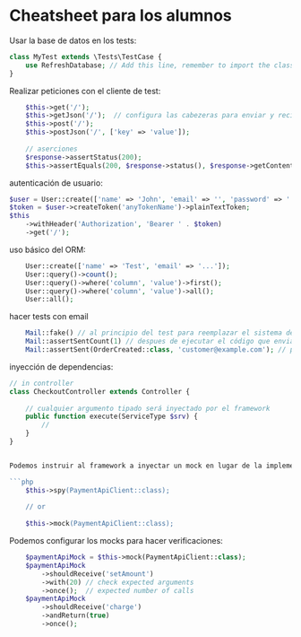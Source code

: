 # Cheatsheet para los alumnos

Usar la base de datos en los tests:

```php
class MyTest extends \Tests\TestCase {
    use RefreshDatabase; // Add this line, remember to import the class from Illuminate\Foundation\Testing\RefreshDatabase
}
```
 
Realizar peticiones con el cliente de test:

```php
    $this->get('/');
    $this->getJson('/');  // configura las cabezeras para enviar y recibir JSON
    $this->post('/');
    $this->postJson('/', ['key' => 'value']);
    
    // aserciones
    $response->assertStatus(200);
    $this->assertEquals(200, $response->status(), $response->getContent());  // probad la diferencia entre este y el anterior cuando sucede un error

```

autenticación de usuario:

```php
$user = User::create(['name' => 'John', 'email' => '', 'password' => '']);
$token = $user->createToken('anyTokenName')->plainTextToken;
$this
    ->withHeader('Authorization', 'Bearer ' . $token)
    ->get('/');
```
 
uso básico del ORM: 

```php 
    User::create(['name' => 'Test', 'email' => '...']);
    User::query()->count();
    User::query()->where('column', 'value')->first();
    User::query()->where('column', 'value')->all();
    User::all();
```

hacer tests con email

```php
    Mail::fake() // al principio del test para reemplazar el sistema de mails por un mock
    Mail::assertSentCount(1) // despues de ejecutar el código que envia emails
    Mail::assertSent(OrderCreated::class, 'customer@example.com'); // param1 mailable, param2 destinatario
```

inyección de dependencias:

```php
// in controller
class CheckoutController extends Controller {
    
    // cualquier argumento tipado será inyectado por el framework
    public function execute(ServiceType $srv) {
        // 
    }
}


Podemos instruir al framework a inyectar un mock en lugar de la implementación real:

```php
    $this->spy(PaymentApiClient::class);
    
    // or
    
    $this->mock(PaymentApiClient::class);
```

Podemos configurar los mocks para hacer verificaciones:

```php
    $paymentApiMock = $this->mock(PaymentApiClient::class);
    $paymentApiMock
        ->shouldReceive('setAmount')
        ->with(20) // check expected arguments
        ->once();  // expected number of calls
    $paymentApiMock
        ->shouldReceive('charge')
        ->andReturn(true)
        ->once();
```
